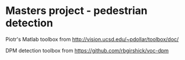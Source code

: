 Masters project - pedestrian detection
====
Piotr's Matlab toolbox from http://vision.ucsd.edu/~pdollar/toolbox/doc/

DPM detection toolbox from https://github.com/rbgirshick/voc-dpm
